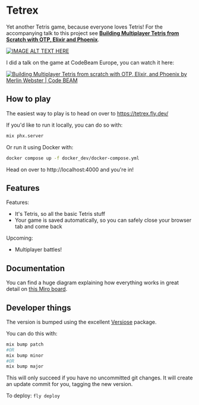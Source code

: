 # Tetrex

Yet another Tetris game, because everyone loves Tetris! For the accompanying talk to this project see [**Building Multiplayer Tetris from Scratch with OTP, Elixir and Phoenix**](https://www.youtube.com/watch?v=87iFws4c78s).

[![IMAGE ALT TEXT HERE](https://img.youtube.com/vi/87iFws4c78s/0.jpg)](https://www.youtube.com/watch?v=87iFws4c78s)

I did a talk on the game at CodeBeam Europe, you can watch it here:

[![Building Multiplayer Tetris from scratch with OTP, Elixir, and Phoenix by Merlin Webster | Code BEAM
](https://img.youtube.com/vi/87iFws4c78s/0.jpg)](https://www.youtube.com/watch?v=87iFws4c78s)

## How to play

The easiest way to play is to head on over to https://tetrex.fly.dev/

If you'd like to run it locally, you can do so with:

```sh
mix phx.server
```

Or run it using Docker with:

```sh
docker compose up -f docker_dev/docker-compose.yml
```

Head on over to http://localhost:4000 and you're in!

## Features

Features:

- It's Tetris, so all the basic Tetris stuff
- Your game is saved automatically, so you can safely close your browser tab and come back

Upcoming:

- Multiplayer battles!

## Documentation

You can find a huge diagram explaining how everything works in great detail on [this Miro board](https://miro.com/app/board/uXjVMCAiwn8=/?share_link_id=465426947222).

## Developer things

The version is bumped using the excellent [Versiose](https://hexdocs.pm/versioce/readme.html) package.

You can do this with:

```sh
mix bump patch
#OR
mix bump minor
#OR
mix bump major
```

This will only succeed if you have no uncommitted git changes.
It will create an update commit for you, tagging the new version.

To deploy: `fly deploy`
